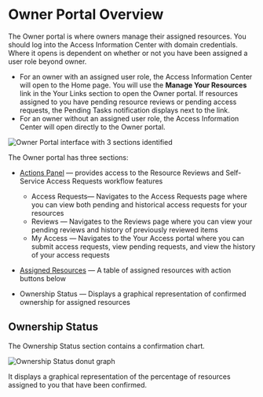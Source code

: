 # Owner Portal Overview

The Owner portal is where owners manage their assigned resources. You should log into the Access
Information Center with domain credentials. Where it opens is dependent on whether or not you have
been assigned a user role beyond owner.

- For an owner with an assigned user role, the Access Information Center will open to the Home page.
  You will use the **Manage Your Resources** link in the Your Links section to open the Owner
  portal. If resources assigned to you have pending resource reviews or pending access requests, the
  Pending Tasks notification displays next to the link.
- For an owner without an assigned user role, the Access Information Center will open directly to
  the Owner portal.

![Owner Portal interface with 3 sections identified](/img/product_docs/threatprevention/threatprevention/siemdashboard/qradar/dashboard/overview.webp)

The Owner portal has three sections:

- [Actions Panel](/docs/accessinformationcenter/12.0/access/informationcenter/resourceowners/ownerportal/actionspanel.md) — provides access to the Resource Reviews and Self-Service Access
  Requests workflow features

  - Access Requests— Navigates to the Access Requests page where you can view both pending and
    historical access requests for your resources
  - Reviews — Navigates to the Reviews page where you can view your pending reviews and history of
    previously reviewed items
  - My Access — Navigates to the Your Access portal where you can submit access requests, view
    pending requests, and view the history of your access requests

- [Assigned Resources](/docs/accessinformationcenter/12.0/access/informationcenter/resourceowners/ownerportal/assignedresources.md) — A table of assigned resources with action buttons
  below
- Ownership Status — Displays a graphical representation of confirmed ownership for assigned
  resources

## Ownership Status

The Ownership Status section contains a confirmation chart.

![Ownership Status donut graph](/img/product_docs/accessinformationcenter/access/informationcenter/resourceowners/ownerportal/ownershipstatus.webp)

It displays a graphical representation of the percentage of resources assigned to you that have been
confirmed.
